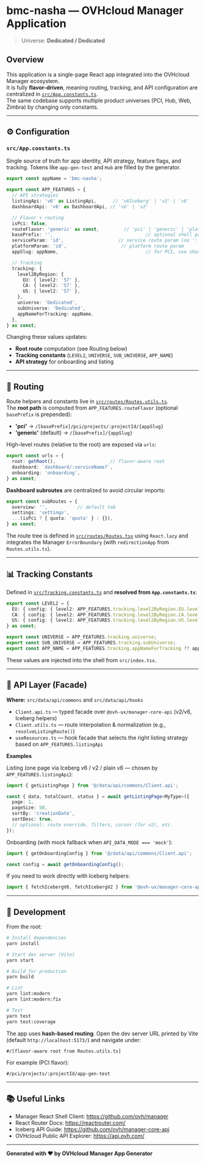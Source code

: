 # bmc-nasha — OVHcloud Manager Application

> Universe: **Dedicated / Dedicated**

## Overview

This application is a single-page React app integrated into the OVHcloud Manager ecosystem.  
It is fully **flavor-driven**, meaning routing, tracking, and API configuration are centralized in [`src/App.constants.ts`](src/App.constants.ts).  
The same codebase supports multiple product universes (PCI, Hub, Web, Zimbra) by changing only constants.

---

## ⚙ Configuration

### `src/App.constants.ts`

Single source of truth for app identity, API strategy, feature flags, and tracking. Tokens like `app-gen-test` and `Hub` are filled by the generator.

```ts
export const appName = 'bmc-nasha';

export const APP_FEATURES = {
  // API strategies
  listingApi: 'v6' as ListingApi,      // 'v6Iceberg' | 'v2' | 'v6'
  dashboardApi: 'v6' as DashboardApi, // 'v6' | 'v2'

  // Flavor + routing
  isPci: false,
  routeFlavor: 'generic' as const,         // 'pci' | 'generic' | 'platformParam'
  basePrefix: '',                                  // optional shell prefix
  serviceParam: 'id',                    // service route param (no ':' in final URL)
  platformParam: 'id',                    // platform route param
  appSlug: appName,                                // for PCI, use short slug (e.g. "billing")

  // Tracking
  tracking: {
    level2ByRegion: {
      EU: { level2: '57' },
      CA: { level2: '57' },
      US: { level2: '57' },
    },
    universe: 'Dedicated',
    subUniverse: 'Dedicated',
    appNameForTracking: appName,
  },
} as const;
```

Changing these values updates:
- **Root route** computation (see Routing below)
- **Tracking constants** (`LEVEL2`, `UNIVERSE`, `SUB_UNIVERSE`, `APP_NAME`)
- **API strategy** for onboarding and listing

---

## 📍 Routing

Route helpers and constants live in [`src/routes/Routes.utils.ts`](src/routes/Routes.utils.ts).  
The **root path** is computed from `APP_FEATURES.routeFlavor` (optional `basePrefix` is prepended):

- **'pci'** → `/[basePrefix]/pci/projects/:projectId/{appSlug}`
- **'generic'** (default) → `/[basePrefix]/{appSlug}`

High-level routes (relative to the root) are exposed via `urls`:
```ts
export const urls = {
  root: getRoot(),                    // flavor-aware root
  dashboard: `dashboard/:serviceName?`,
  onboarding: 'onboarding',
} as const;
```

**Dashboard subroutes** are centralized to avoid circular imports:
```ts
export const subRoutes = {
  overview: '',           // default tab
  settings: 'settings',
  ...(isPci ? { quota: 'quota' } : {}),
} as const;
```

The route tree is defined in [`src/routes/Routes.tsx`](src/routes/Routes.tsx) using `React.lazy` and integrates the Manager `ErrorBoundary` (with `redirectionApp` from `Routes.utils.ts`).

---

## 📊 Tracking Constants

Defined in [`src/Tracking.constants.ts`](src/Tracking.constants.ts) and **resolved from `App.constants.ts`**:

```ts
export const LEVEL2 = {
  EU: { config: { level2: APP_FEATURES.tracking.level2ByRegion.EU.level2 } },
  CA: { config: { level2: APP_FEATURES.tracking.level2ByRegion.CA.level2 } },
  US: { config: { level2: APP_FEATURES.tracking.level2ByRegion.US.level2 } },
} as const;

export const UNIVERSE = APP_FEATURES.tracking.universe;
export const SUB_UNIVERSE = APP_FEATURES.tracking.subUniverse;
export const APP_NAME = APP_FEATURES.tracking.appNameForTracking ?? appName;
```

These values are injected into the shell from `src/index.tsx`.

---

## 🔌 API Layer (Facade)

**Where:** `src/data/api/commons` and `src/data/api/hooks`

- `Client.api.ts` — typed facade over `@ovh-ux/manager-core-api` (v2/v6, Iceberg helpers)
- `Client.utils.ts` — route interpolation & normalization (e.g., `resolveListingRoute()`)
- `useResources.ts` — hook facade that selects the right listing strategy based on `APP_FEATURES.listingApi`

**Examples**

Listing (one page via Iceberg v6 / v2 / plain v6 — chosen by `APP_FEATURES.listingApi`):
```ts
import { getListingPage } from '@/data/api/commons/Client.api';

const { data, totalCount, status } = await getListingPage<MyType>({
  page: 1,
  pageSize: 50,
  sortBy: 'creationDate',
  sortDesc: true,
  // optional: route override, filters, cursor (for v2), etc.
});
```

Onboarding (with mock fallback when `API_DATA_MODE === 'mock'`):
```ts
import { getOnboardingConfig } from '@/data/api/commons/Client.api';

const config = await getOnboardingConfig();
```

If you need to work directly with Iceberg helpers:
```ts
import { fetchIcebergV6, fetchIcebergV2 } from '@ovh-ux/manager-core-api';
```

---

## 🚀 Development

From the root:

```bash
# Install dependencies
yarn install

# Start dev server (Vite)
yarn start

# Build for production
yarn build

# Lint
yarn lint:modern
yarn lint:modern:fix

# Test
yarn test
yarn test:coverage
```

The app uses **hash-based routing**. Open the dev server URL printed by Vite (default `http://localhost:5173/`) and navigate under:
```
#/[flavor-aware root from Routes.utils.ts]
```
For example (PCI flavor):
```
#/pci/projects/:projectId/app-gen-test
```

---

## 📚 Useful Links

- Manager React Shell Client: https://github.com/ovh/manager
- React Router Docs: https://reactrouter.com/
- Iceberg API Guide: https://github.com/ovh/manager-core-api
- OVHcloud Public API Explorer: https://api.ovh.com/

---

**Generated with ❤️ by OVHcloud Manager App Generator**
